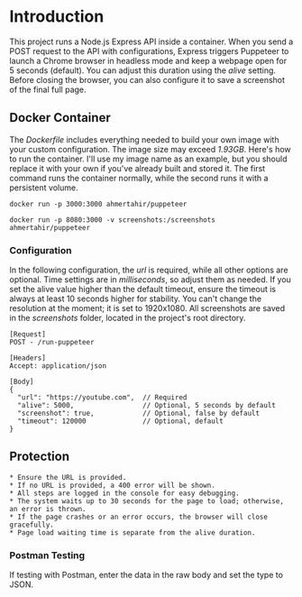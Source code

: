 # Introduction  
This project runs a Node.js Express API inside a container. When you send a POST request to the API with configurations, Express triggers Puppeteer to launch a Chrome browser in headless mode and keep a webpage open for 5 seconds (default). You can adjust this duration using the *alive* setting. Before closing the browser, you can also configure it to save a screenshot of the final full page.  

## Docker Container
The *Dockerfile* includes everything needed to build your own image with your custom configuration. The image size may exceed *1.93GB*. Here's how to run the container. I'll use my image name as an example, but you should replace it with your own if you've already built and stored it. The first command runs the container normally, while the second runs it with a persistent volume.
```
docker run -p 3000:3000 ahmertahir/puppeteer
```
```
docker run -p 8080:3000 -v screenshots:/screenshots ahmertahir/puppeteer
```

### Configuration  
In the following configuration, the *url* is required, while all other options are optional. Time settings are in *milliseconds*, so adjust them as needed. If you set the alive value higher than the default timeout, ensure the timeout is always at least 10 seconds higher for stability. You can't change the resolution at the moment; it is set to 1920x1080. All screenshots are saved in the *screenshots* folder, located in the project's root directory.
```
[Request]
POST - /run-puppeteer

[Headers]
Accept: application/json

[Body]
{
  "url": "https://youtube.com",  // Required
  "alive": 5000,                 // Optional, 5 seconds by default
  "screenshot": true,            // Optional, false by default
  "timeout": 120000              // Optional, default
}
```

## Protection  
```
* Ensure the URL is provided.
* If no URL is provided, a 400 error will be shown.
* All steps are logged in the console for easy debugging.
* The system waits up to 30 seconds for the page to load; otherwise, an error is thrown.
* If the page crashes or an error occurs, the browser will close gracefully.
* Page load waiting time is separate from the alive duration.
```

### Postman Testing  
If testing with Postman, enter the data in the raw body and set the type to JSON.